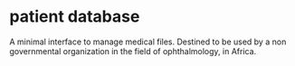 # patient database

A minimal interface to manage medical files.
Destined to be used by a non governmental organization in the field of ophthalmology, in Africa.
